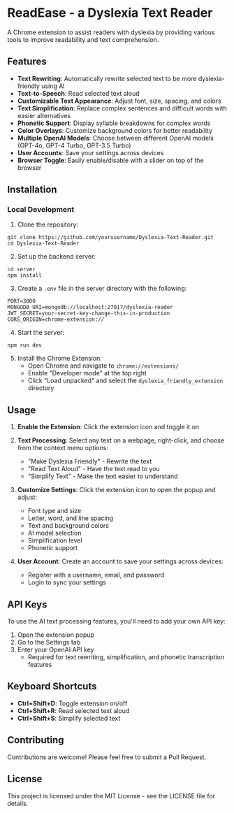 # ReadEase - a Dyslexia Text Reader

A Chrome extension to assist readers with dyslexia by providing various tools to improve readability and text comprehension.

## Features

- **Text Rewriting**: Automatically rewrite selected text to be more dyslexia-friendly using AI
- **Text-to-Speech**: Read selected text aloud
- **Customizable Text Appearance**: Adjust font, size, spacing, and colors
- **Text Simplification**: Replace complex sentences and difficult words with easier alternatives
- **Phonetic Support**: Display syllable breakdowns for complex words
- **Color Overlays**: Customize background colors for better readability
- **Multiple OpenAI Models**: Choose between different OpenAI models (GPT-4o, GPT-4 Turbo, GPT-3.5 Turbo)
- **User Accounts**: Save your settings across devices
- **Browser Toggle**: Easily enable/disable with a slider on top of the browser

## Installation

### Local Development

1. Clone the repository:
```
git clone https://github.com/yourusername/Dyslexia-Text-Reader.git
cd Dyslexia-Text-Reader
```

2. Set up the backend server:
```
cd server
npm install
```

3. Create a `.env` file in the server directory with the following:
```
PORT=3000
MONGODB_URI=mongodb://localhost:27017/dyslexia-reader
JWT_SECRET=your-secret-key-change-this-in-production
CORS_ORIGIN=chrome-extension://
```

4. Start the server:
```
npm run dev
```

5. Install the Chrome Extension:
   - Open Chrome and navigate to `chrome://extensions/`
   - Enable "Developer mode" at the top right
   - Click "Load unpacked" and select the `dyslexia_friendly_extension` directory

## Usage

1. **Enable the Extension**: Click the extension icon and toggle it on
2. **Text Processing**: Select any text on a webpage, right-click, and choose from the context menu options:
   - "Make Dyslexia Friendly" - Rewrite the text
   - "Read Text Aloud" - Have the text read to you
   - "Simplify Text" - Make the text easier to understand

3. **Customize Settings**: Click the extension icon to open the popup and adjust:
   - Font type and size
   - Letter, word, and line spacing
   - Text and background colors
   - AI model selection
   - Simplification level
   - Phonetic support

4. **User Account**: Create an account to save your settings across devices:
   - Register with a username, email, and password
   - Login to sync your settings

## API Keys

To use the AI text processing features, you'll need to add your own API key:

1. Open the extension popup
2. Go to the Settings tab
3. Enter your OpenAI API key
   - Required for text rewriting, simplification, and phonetic transcription features

## Keyboard Shortcuts

- **Ctrl+Shift+D**: Toggle extension on/off
- **Ctrl+Shift+R**: Read selected text aloud
- **Ctrl+Shift+S**: Simplify selected text

## Contributing

Contributions are welcome! Please feel free to submit a Pull Request.

## License

This project is licensed under the MIT License - see the LICENSE file for details.
